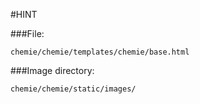 #HINT

###File:

```chemie/chemie/templates/chemie/base.html```


###Image directory:

```chemie/chemie/static/images/```